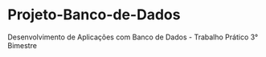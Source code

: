 # Projeto-Banco-de-Dados
Desenvolvimento de Aplicações com Banco de Dados - Trabalho Prático 3° Bimestre 
